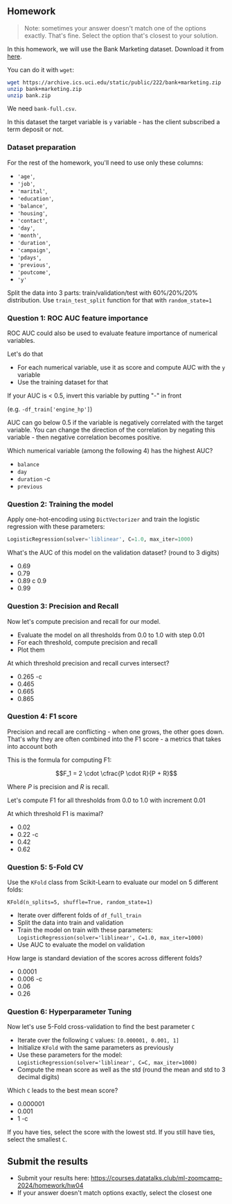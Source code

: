## Homework

> Note: sometimes your answer doesn't match one of 
> the options exactly. That's fine. 
> Select the option that's closest to your solution.


In this homework, we will use the Bank Marketing dataset. Download it from [here](https://archive.ics.uci.edu/static/public/222/bank+marketing.zip).

You can do it with `wget`:

```bash
wget https://archive.ics.uci.edu/static/public/222/bank+marketing.zip
unzip bank+marketing.zip 
unzip bank.zip
```

We need `bank-full.csv`.

In this dataset the target variable is `y` variable - has the client subscribed a term deposit or not. 

### Dataset preparation

For the rest of the homework, you'll need to use only these columns:

* `'age'`,
* `'job'`,
* `'marital'`,
* `'education'`,
* `'balance'`,
* `'housing'`,
* `'contact'`,
* `'day'`,
* `'month'`,
* `'duration'`,
* `'campaign'`,
* `'pdays'`,
* `'previous'`,
* `'poutcome'`,
* `'y'`



Split the data into 3 parts: train/validation/test with 60%/20%/20% distribution. Use `train_test_split` function for that with `random_state=1`


### Question 1: ROC AUC feature importance

ROC AUC could also be used to evaluate feature importance of numerical variables. 

Let's do that

* For each numerical variable, use it as score and compute AUC with the `y` variable
* Use the training dataset for that


If your AUC is < 0.5, invert this variable by putting "-" in front

(e.g. `-df_train['engine_hp']`)

AUC can go below 0.5 if the variable is negatively correlated with the target variable. You can change the direction of the correlation by negating this variable - then negative correlation becomes positive.

Which numerical variable (among the following 4) has the highest AUC?

- `balance`
- `day`
- `duration` -c
- `previous`

### Question 2: Training the model

Apply one-hot-encoding using `DictVectorizer` and train the logistic regression with these parameters:

```python
LogisticRegression(solver='liblinear', C=1.0, max_iter=1000)
```

What's the AUC of this model on the validation dataset? (round to 3 digits)

- 0.69
- 0.79
- 0.89 c 0.9
- 0.99


### Question 3: Precision and Recall

Now let's compute precision and recall for our model.

* Evaluate the model on all thresholds from 0.0 to 1.0 with step 0.01
* For each threshold, compute precision and recall
* Plot them

At which threshold precision and recall curves intersect?

* 0.265 -c
* 0.465
* 0.665
* 0.865


### Question 4: F1 score

Precision and recall are conflicting - when one grows, the other goes down. That's why they are often combined into the F1 score - a metrics that takes into account both

This is the formula for computing F1:

$$F_1 = 2 \cdot \cfrac{P \cdot R}{P + R}$$

Where $P$ is precision and $R$ is recall.

Let's compute F1 for all thresholds from 0.0 to 1.0 with increment 0.01

At which threshold F1 is maximal?

- 0.02
- 0.22 -c
- 0.42
- 0.62


### Question 5: 5-Fold CV


Use the `KFold` class from Scikit-Learn to evaluate our model on 5 different folds:

```
KFold(n_splits=5, shuffle=True, random_state=1)
```

* Iterate over different folds of `df_full_train`
* Split the data into train and validation
* Train the model on train with these parameters: `LogisticRegression(solver='liblinear', C=1.0, max_iter=1000)`
* Use AUC to evaluate the model on validation

How large is standard deviation of the scores across different folds?

- 0.0001
- 0.006 -c
- 0.06
- 0.26


### Question 6: Hyperparameter Tuning

Now let's use 5-Fold cross-validation to find the best parameter `C`

* Iterate over the following `C` values: `[0.000001, 0.001, 1]`
* Initialize `KFold` with the same parameters as previously
* Use these parameters for the model: `LogisticRegression(solver='liblinear', C=C, max_iter=1000)`
* Compute the mean score as well as the std (round the mean and std to 3 decimal digits)

Which `C` leads to the best mean score?

- 0.000001
- 0.001
- 1 -c

If you have ties, select the score with the lowest std. If you still have ties, select the smallest `C`.

## Submit the results

* Submit your results here: https://courses.datatalks.club/ml-zoomcamp-2024/homework/hw04
* If your answer doesn't match options exactly, select the closest one
